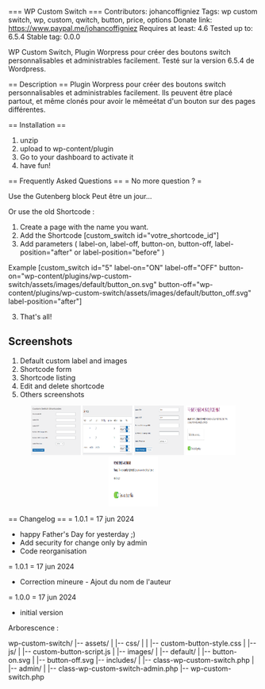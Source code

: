 === WP Custom Switch ===
Contributors: johancoffigniez
Tags: wp custom switch, wp, custom, qwitch, button, price, options
Donate link: https://www.paypal.me/johancoffigniez
Requires at least: 4.6
Tested up to: 6.5.4
Stable tag: 0.0.0

WP Custom Switch, Plugin Worpress pour créer des boutons switch personnalisables et administrables facilement.
Testé sur la version 6.5.4 de Wordpress.


== Description ==
Plugin Worpress pour créer des boutons switch personnalisables et administrables facilement. Ils peuvent être placé partout, et même clonés pour avoir le mêmeétat d'un bouton sur des pages différentes.

== Installation ==
1. unzip
2. upload to wp-content/plugin
3. Go to your dashboard to activate it
4. have fun!

== Frequently Asked Questions ==
= No more question ? =

Use the Gutenberg block
   Peut être un jour...

Or use the old Shortcode :

1. Create a page with the name you want.
2. Add the Shortcode [custom_switch id="votre_shortcode_id"]
3. Add parameters ( label-on, label-off, button-on, button-off, label-position="after" or label-position="before" )

Example [custom_switch id="5" label-on="ON" label-off="OFF" button-on="wp-content/plugins/wp-custom-switch/assets/images/default/button_on.svg" button-off="wp-content/plugins/wp-custom-switch/assets/images/default/button_off.svg" label-position="after"]

3. That\'s all!

## Screenshots
1. Default custom label and images   
2. Shortcode form                    
3. Shortcode listing                
4. Edit and delete shortcode         
5. Others screenshots                

<p align="center">
  <img src="./screenshots/1.png" alt="Screenshot 1" width="100" height="100"/>
  <img src="./screenshots/2.png" alt="Screenshot 2" width="100" height="100"/>
  <img src="./screenshots/3.png" alt="Screenshot 3" width="100" height="100"/>
  <img src="./screenshots/4.png" alt="Screenshot 4" width="100" height="100"/>
  <img src="./screenshots/5.png" alt="Screenshot 5" width="100" height="100"/>
</p>

== Changelog ==
= 1.0.1 = 17 jun 2024
* happy Father's Day for yesterday ;)
* Add security for change only by admin
* Code reorganisation

= 1.0.1 = 17 jun 2024
* Correction mineure - Ajout du nom de l'auteur

= 1.0.0 = 17 jun 2024
* initial version

Arborescence :

wp-custom-switch/
|-- assets/
|   |-- css/
|   |   |-- custom-button-style.css
|   |-- js/
|       |-- custom-button-script.js
|   |-- images/
|       |-- default/
|           |-- button-on.svg
|           |-- button-off.svg
|-- includes/
|   |-- class-wp-custom-switch.php
|   |-- admin/
|       |-- class-wp-custom-switch-admin.php
|-- wp-custom-switch.php
